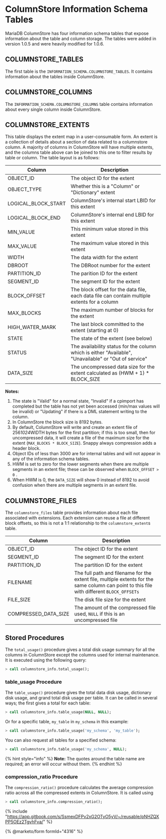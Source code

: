 # ColumnStore Information Schema Tables

MariaDB ColumnStore has four information schema tables that expose information about the table and column storage. The tables were added in version 1.0.5 and were heavily modified for 1.0.6.

## COLUMNSTORE\_TABLES

The first table is the `INFORMATION_SCHEMA.COLUMNSTORE_TABLES`. It contains information about the tables inside ColumnStore.

## COLUMNSTORE\_COLUMNS

The `INFORMATION_SCHEMA.COLUMNSTORE_COLUMNS` table contains information about every single column inside ColumnStore.

## COLUMNSTORE\_EXTENTS

This table displays the extent map in a user-consumable form. An extent is a collection of details about a section of data related to a columnstore column. A majority of columns in ColumnStore will have multiple extents, and the columns table above can be joined to this one to filter results by table or column. The table layout is as follows:

| Column                | Description                                                                                           |
| --------------------- | ----------------------------------------------------------------------------------------------------- |
| OBJECT\_ID            | The object ID for the extent                                                                          |
| OBJECT\_TYPE          | Whether this is a "Column" or "Dictionary" extent                                                     |
| LOGICAL\_BLOCK\_START | ColumnStore's internal start LBID for this extent                                                     |
| LOGICAL\_BLOCK\_END   | ColumnStore's internal end LBID for this extent                                                       |
| MIN\_VALUE            | This minimum value stored in this extent                                                              |
| MAX\_VALUE            | The maximum value stored in this extent                                                               |
| WIDTH                 | The data width for the extent                                                                         |
| DBROOT                | The DBRoot number for the extent                                                                      |
| PARTITION\_ID         | The parition ID for the extent                                                                        |
| SEGMENT\_ID           | The segment ID for the extent                                                                         |
| BLOCK\_OFFSET         | The block offset for the data file, each data file can contain multiple extents for a column          |
| MAX\_BLOCKS           | The maximum number of blocks for the extent                                                           |
| HIGH\_WATER\_MARK     | The last block committed to the extent (starting at 0)                                                |
| STATE                 | The state of the extent (see below)                                                                   |
| STATUS                | The availability status for the column which is either "Available", "Unavailable" or "Out of service" |
| DATA\_SIZE            | The uncompressed data size for the extent calculated as (HWM + 1) \* BLOCK\_SIZE                      |

**Notes:**

1. The state is "Valid" for a normal state, "Invalid" if a cpimport has completed but the table has not yet been accessed (min/max values will be invalid) or "Updating" if there is a DML statement writing to the column.
2. In ColumnStore the block size is 8192 bytes.
3. By default, ColumnStore will write and create an extent file of 25&#x36;_&#x31;02&#x34;_&#x57;IDTH bytes for the first partition; if this is too small, then for uncompressed data, it will create a file of the maximum size for the extent (`MAX_BLOCKS * BLOCK_SIZE`). Snappy always compression adds a header block.
4. Object IDs of less than 3000 are for internal tables and will not appear in any of the information schema tables.
5. HWM is set to zero for the lower segments when there are multiple segments in an extent file; these can be observed when `BLOCK_OFFSET > 0` .
6. When HWM is 0, the `DATA_SIZE` will show 0 instead of 8192 to avoid confusion when there are multiple segments in an extent file.

## COLUMNSTORE\_FILES

The `columnstore_files` table provides information about each file associated with extensions. Each extension can reuse a file at different block offsets, so this is not a 1:1 relationship to the `columnstore_extent`s table.

| Column                 | Description                                                                                                                                |
| ---------------------- | ------------------------------------------------------------------------------------------------------------------------------------------ |
| OBJECT\_ID             | The object ID for the extent                                                                                                               |
| SEGMENT\_ID            | The segment ID for the extent                                                                                                              |
| PARTITION\_ID          | The partition ID for the extent                                                                                                            |
| FILENAME               | The full path and filename for the extent file, multiple extents for the same column can point to this file with different `BLOCK_OFFSETs` |
| FILE\_SIZE             | The disk file size for the extent                                                                                                          |
| COMPRESSED\_DATA\_SIZE | The amount of the compressed file used, `NULL` if this is an uncompressed file                                                             |

## Stored Procedures

The `total_usage()` procedure gives a total disk usage summary for all the columns in ColumnStore except the columns used for internal maintenance. It is executed using the following query:

```sql
> call columnstore_info.total_usage();
```

### table\_usage Procedure

The `table_usage()` procedure gives the total data disk usage, dictionary disk usage, and grand total disk usage per table. It can be called in several ways; the first gives a total for each table:

```sql
> call columnstore_info.table_usage(NULL, NULL);
```

Or for a specific table, `my_table` in `my_schema` in this example:

```sql
> call columnstore_info.table_usage('my_schema', 'my_table');
```

You can also request all tables for a specified schema:

```sql
> call columnstore_info.table_usage('my_schema', NULL);
```

{% hint style="info" %}
**Note:** The quotes around the table name are required; an error will occur without them.
{% endhint %}

### compression\_ratio Procedure

The `compression_ratio()` procedure calculates the average compression ratio across all the compressed extents in ColumnStore. It is called using

```sql
> call columnstore_info.compression_ratio();
```

{% include "https://app.gitbook.com/s/SsmexDFPv2xG2OTyO5yV/~/reusable/pNHZQXPP5OEz2TgvhFva/" %}

{% @marketo/form formId="4316" %}
